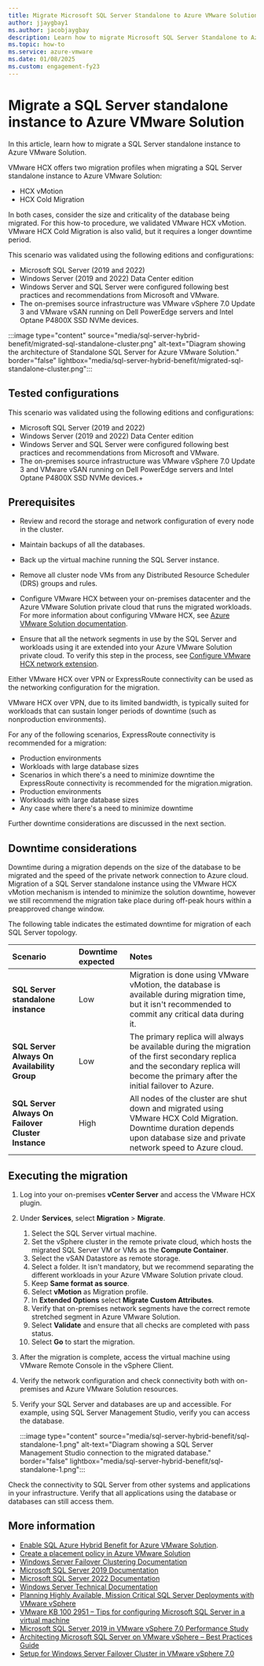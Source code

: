 ```yaml
---
title: Migrate Microsoft SQL Server Standalone to Azure VMware Solution
author: jjaygbay1
ms.author: jacobjaygbay
description: Learn how to migrate Microsoft SQL Server Standalone to Azure VMware Solution.
ms.topic: how-to
ms.service: azure-vmware
ms.date: 01/08/2025
ms.custom: engagement-fy23
---
```


# Migrate a SQL Server standalone instance to Azure VMware Solution

In this article, learn how to migrate a SQL Server standalone instance to Azure VMware Solution. 

VMware HCX offers two migration profiles when migrating a SQL Server standalone instance to Azure VMware Solution:

- HCX vMotion
- HCX Cold Migration

In both cases, consider the size and criticality of the database being migrated. 
For this how-to procedure, we validated VMware HCX vMotion.
VMware HCX Cold Migration is also valid, but it requires a longer downtime period.

This scenario was validated using the following editions and configurations:

- Microsoft SQL Server (2019 and 2022)  
- Windows Server (2019 and 2022) Data Center edition  
- Windows Server and SQL Server were configured following best practices and recommendations from Microsoft and VMware.  
- The on-premises source infrastructure was VMware vSphere 7.0 Update 3 and VMware vSAN running on Dell PowerEdge servers and Intel Optane P4800X SSD NVMe devices.

:::image type="content" source="media/sql-server-hybrid-benefit/migrated-sql-standalone-cluster.png" alt-text="Diagram showing the architecture of Standalone SQL Server for  Azure VMware Solution." border="false" lightbox="media/sql-server-hybrid-benefit/migrated-sql-standalone-cluster.png"::: 

## Tested configurations
This scenario was validated using the following editions and configurations:

- Microsoft SQL Server (2019 and 2022)  
- Windows Server (2019 and 2022) Data Center edition  
- Windows Server and SQL Server were configured following best practices and recommendations from Microsoft and VMware.  
- The on-premises source infrastructure was VMware vSphere 7.0 Update 3 and VMware vSAN running on Dell PowerEdge servers and Intel Optane P4800X SSD NVMe devices.+

## Prerequisites

- Review and record the storage and network configuration of every node in the cluster.
- Maintain backups of all the databases.
- Back up the virtual machine running the SQL Server instance. 
- Remove all cluster node VMs from any Distributed Resource Scheduler (DRS) groups and rules. 

- Configure VMware HCX between your on-premises datacenter and the Azure VMware Solution private cloud that runs the migrated workloads. For more information about configuring VMware HCX, see [Azure VMware Solution documentation](install-vmware-hcx.md).
- Ensure that all the network segments in use by the SQL Server and workloads using it are extended into your Azure VMware Solution private cloud. To verify this step in the process, see [Configure VMware HCX network extension](configure-hcx-network-extension.md).

Either VMware HCX over VPN or ExpressRoute connectivity can be used as the networking configuration for the migration.

VMware HCX over VPN, due to its limited bandwidth, is typically suited for workloads that can sustain longer periods of downtime (such as nonproduction environments). 


For any of the following scenarios, ExpressRoute connectivity is recommended for a migration:

- Production environments
- Workloads with large database sizes
- Scenarios in which there's a need to minimize downtime the ExpressRoute connectivity is recommended for the migration.migration.  
- Production environments
- Workloads with large database sizes
- Any case where there's a need to minimize downtime

Further downtime considerations are discussed in the next section.

## Downtime considerations

Downtime during a migration depends on the size of the database to be migrated and the speed of the private network connection to Azure cloud.
Migration of a  SQL Server standalone instance using the VMware HCX vMotion mechanism is intended to minimize the solution downtime, however we still recommend the migration take place during off-peak hours within a preapproved change window.

The following table indicates the estimated downtime for migration of each SQL Server topology.

| **Scenario** | **Downtime expected** | **Notes** |
|:---|:-----|:-----|
| **SQL Server standalone instance** | Low | Migration is done using VMware vMotion, the database is available during migration time, but it isn't recommended to commit any critical data during it. |
| **SQL Server Always On Availability Group** | Low | The primary replica will always be available during the migration of the first secondary replica and the secondary replica will become the primary after the initial failover to Azure. |
| **SQL Server Always On Failover Cluster Instance** | High | All nodes of the cluster are shut down and migrated using VMware HCX Cold Migration. Downtime duration depends upon database size and private network speed to Azure cloud. |

## Executing the migration

1. Log into your on-premises **vCenter Server** and access the VMware HCX plugin. 
1. Under **Services**, select **Migration** > **Migrate**.
   1. Select the SQL Server virtual machine.
   2. Set the vSphere cluster in the remote private cloud, which hosts the migrated SQL Server VM or VMs as the **Compute Container**.
   3. Select the vSAN Datastore as remote storage.
   4. Select a folder. It isn't mandatory, but we recommend separating the different workloads in your Azure VMware Solution private cloud.
   5. Keep **Same format as source**.
   6. Select **vMotion** as Migration profile. 
   7. In **Extended Options** select **Migrate Custom Attributes**.
   8. Verify that on-premises network segments have the correct remote stretched segment in Azure VMware Solution.
   9. Select **Validate** and ensure that all checks are completed with pass status. 
   10. Select **Go** to start the migration.
1. After the migration is complete, access the virtual machine using VMware Remote Console in the vSphere Client.
1. Verify the network configuration and check connectivity both with on-premises and Azure VMware Solution resources.
1. Verify your SQL Server and databases are up and accessible. For example, using SQL Server Management Studio, verify you can access the database.  

    :::image type="content" source="media/sql-server-hybrid-benefit/sql-standalone-1.png" alt-text="Diagram showing a SQL Server Management Studio connection to the migrated database." border="false" lightbox="media/sql-server-hybrid-benefit/sql-standalone-1.png":::  

Check the connectivity to SQL Server from other systems and applications in your infrastructure. Verify that all applications using the database or databases can still access them.

## More information

- [Enable SQL Azure Hybrid Benefit for Azure VMware Solution](enable-sql-azure-hybrid-benefit.md). 
- [Create a placement policy in Azure VMware Solution](create-placement-policy.md)  
- [Windows Server Failover Clustering Documentation](/windows-server/failover-clustering/failover-clustering-overview)
- [Microsoft SQL Server 2019 Documentation](/sql/sql-server/?view=sql-server-ver15&preserve-view=true)
- [Microsoft SQL Server 2022 Documentation](/sql/sql-server/?view=sql-server-ver16&preserve-view=true)
- [Windows Server Technical Documentation](/windows-server/)
- [Planning Highly Available, Mission Critical SQL Server Deployments with VMware vSphere](https://www.vmware.com/docs/architecting-mssql-server-for-ha-on-vmware-vsphere-platform-final-0)
- [VMware KB 100 2951 – Tips for configuring Microsoft SQL Server in a virtual machine](https://knowledge.broadcom.com/external/article?legacyId=1002951)
- [Microsoft SQL Server 2019 in VMware vSphere 7.0 Performance Study](https://www.vmware.com/content/dam/digitalmarketing/vmware/en/pdf/techpaper/performance/vsphere7-sql-server-perf.pdf)
- [Architecting Microsoft SQL Server on VMware vSphere – Best Practices Guide](https://www.vmware.com/content/dam/digitalmarketing/vmware/en/pdf/solutions/sql-server-on-vmware-best-practices-guide.pdf)
- [Setup for Windows Server Failover Cluster in VMware vSphere 7.0](https://techdocs.broadcom.com/us/en/vmware-cis/vsphere/vsphere/8-0/setup-for-windows-server-failover-clustering.html)
